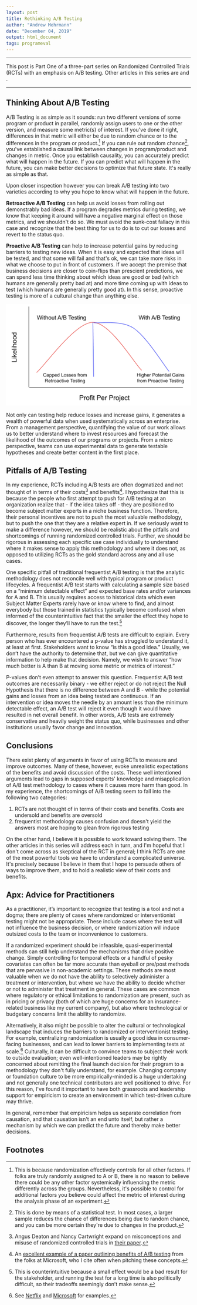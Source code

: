 ```yaml
---
layout: post
title: Rethinking A/B Testing
author: "Andrew Mehrmann"
date: "December 04, 2019"
output: html_document
tags: programeval
---
```


---

This post is Part One of a three-part series on Randomized Controlled Trials (RCTs) with an emphasis on A/B testing. Other articles in this series are []() and []().

---

## Thinking About A/B Testing

A/B Testing is as simple as it sounds: run two different versions of some program or product in parallel, randomly assign users to one or the other version, and measure some metric(s) of interest. If you've done it right, differences in that metric will either be due to random chance or to the differences in the program or product.[^2] If you can rule out random chance[^3], you've established a causal link between changes in program/product and changes in metric. Once you establish causality, you can accurately predict what will happen in the future. If you can predict what will happen in the future, you can make better decisions to optimize that future state. It's really as simple as that.

Upon closer inspection however you can break A/B testing into two varieties according to why you hope to know what will happen in the future.

**Retroactive A/B Testing** can help us avoid losses from rolling out demonstrably bad ideas. If a program degrades metrics during testing, we know that keeping it around will have a negative marginal effect on those metrics, and we shouldn't do so. We must avoid the sunk-cost fallacy in this case and recognize that the best thing for us to do is to cut our losses and revert to the status quo.

**Proactive A/B Testing** can help to increase potential gains by reducing barriers to testing new ideas. When it is easy and expected that ideas will be tested, and that some will fail and that's ok, we can take more risks in what we choose to put in front of customers. If we accept the premise that business decisions are closer to coin-flips than prescient predictions, we can spend less time thinking about which ideas are good or bad (which humans are generally pretty bad at) and more time coming up with ideas to test (which humans are generally pretty good at). In this sense, proactive testing is more of a cultural change than anything else.

![](/figs/2019-11-25-ab-tests-make-sense/ab-profit.png)

Not only can testing help reduce losses and increase gains, it generates a wealth of powerful data when used systematically across an enterprise. From a management perspective, quantifying the value of our work allows us to better understand where to invest resources and forecast the likelihood of the outcomes of our programs or projects. From a micro perspective, teams can use experimental data to generate testable hypotheses and create better content in the first place.

## Pitfalls of A/B Testing

In my experience, RCTs including A/B tests are often dogmatized and not thought of in terms of their costs[^4] and benefits[^5]. I hypothesize that this is because the people who first attempt to push for A/B testing at an organization realize that - if the idea takes off - they are positioned to become subject matter experts in a niche business function. Therefore, their personal incentives are not to push the most valuable methodology, but to push the one that they are a relative expert in. If we seriously want to make a difference however, we should be realistic about the pitfalls and shortcomings of running randomized controlled trials. Further, we should be rigorous in assessing each specific use case individually to understand where it makes sense to apply this methodology and where it does not, as opposed to utilizing RCTs as the gold standard across any and all use cases.

One specific pitfall of traditional frequentist A/B testing is that the analytic methodology does not reconcile well with typical program or product lifecycles. A frequentist A/B test starts with calculating a sample size based on a “minimum detectable effect” and expected base rates and/or variances for A and B. This usually requires access to historical data which even Subject Matter Experts rarely have or know where to find, and almost everybody but those trained in statistics typically become confused when informed of the counterintuitive fact that the smaller the effect they hope to discover, the longer they’ll have to run the test.[^6]

Furthermore, results from frequentist A/B tests are difficult to explain. Every person who has ever encountered a p-value has struggled to understand it, at least at first. Stakeholders want to know “is this a good idea.” Usually, we don’t have the authority to determine that, but we can give quantitative information to help make that decision. Namely, we wish to answer “how much better is A than B at moving some metric or metrics of interest.”

P-values don’t even attempt to answer this question. Frequentist A/B test outcomes are necessarily binary - we either reject or do not reject the Null Hypothesis that there is no difference between A and B - while the potential gains and losses from an idea being tested are continuous. If an intervention or idea moves the needle by an amount less than the minimum detectable effect, an A/B test will reject it even though it would have resulted in net overall benefit. In other words, A/B tests are extremely conservative and heavily weight the status quo, while businesses and other institutions usually favor change and innovation.

## Conclusions

There exist plenty of arguments in favor of using RCTs to measure and improve outcomes. Many of these, however, evoke unrealistic expectations of the benefits and avoid discussion of the costs. These well intentioned arguments lead to gaps in supposed experts' knowledge and misapplication of A/B test methodology to cases where it causes more harm than good. In my experience, the shortcomings of A/B testing seem to fall into the following two categories:

   1) RCTs are not thought of in terms of their costs and benefits. Costs are undersold and benefits are oversold
   2) frequentist methodology causes confusion and doesn't yield the answers most are hoping to glean from rigorous testing

On the other hand, I believe it is possible to work toward solving them. The other articles in this series will address each in turn, and I'm hopeful that I don't come across as skeptical of the RCT in general; I think RCTs are one of the most powerful tools we have to understand a complicated universe. It's precisely because I believe in them that I hope to persuade others of ways to improve them, and to hold a realistic view of their costs and benefits.


## Apx: Advice for Practitioners

As a practitioner, it’s important to recognize that testing is a tool and not a dogma; there are plenty of cases where randomized or interventionist testing might not be appropriate. These include cases where the test will not influence the business decision, or where randomization will induce outsized costs to the team or inconvenience to customers.

If a randomized experiment should be infeasible, quasi-experimental methods can still help understand the mechanisms that drive positive change. Simply controlling for temporal effects or a handful of pesky covariates can often be far more accurate than eyeball or pre/post methods that are pervasive in non-academic settings. These methods are most valuable when we do not have the ability to selectively administer a treatment or intervention, but where we have the ability to decide whether or not to administer that treatment in general. These cases are common where regulatory or ethical limitations to randomization are present, such as in pricing or privacy (both of which are huge concerns for an insurance-related business like my current company), but also where technological or budgetary concerns limit the ability to randomize.

Alternatively, it also might be possible to alter the cultural or technological landscape that induces the barriers to randomized or interventionist testing. For example, centralizing randomization is usually a good idea in consumer-facing businesses, and can lead to lower barriers to implementing tests at scale.[^7] Culturally, it can be difficult to convince teams to subject their work to outside evaluation; even well-intentioned leaders may be rightly concerned about remitting the final launch decision for their program to a methodology they don't fully understand, for example. Changing company or foundation culture to be more empirically-minded is a huge undertaking and not generally one technical contributors are well positioned to drive. For this reason, I've found it important to have both grassroots and leadership support for empiricism to create an environment in which test-driven culture may thrive.

In general, remember that empiricism helps us separate correlation from causation, and that causation isn't an end unto itself, but rather a mechanism by which we can predict the future and thereby make better decisions.

## Footnotes

[^2]: This is because randomization effectively controls for all other factors. If folks are truly randomly assigned to A or B, there is no reason to believe there could be any other factor systemically influencing the metric differently across the groups. Nevertheless, it's possible to control for additional factors you believe could affect the metric of interest during the analysis phase of an experiment.

[^3]: This is done by means of a statistical test. In most cases, a larger sample reduces the chance of differences being due to random chance, and you can be more certain they're due to changes in the product.

[^4]: Angus Deaton and Nancy Cartwright expand on misconceptions and misuse of randomized controlled trials in [their paper](https://www.sciencedirect.com/science/article/pii/S0277953617307359).

[^5]: An [excellent example of a paper outlining benefits of A/B testing](https://ai.stanford.edu/~ronnyk/ExPThinkWeek2009Public.pdf) from the folks at Microsoft, who I cite often when pitching these concepts.

[^6]: This is counterintuitive because a small effect would be a bad result for the stakeholder, and running the test for a long time is also politically difficult, so their tradeoffs seemingly don’t make sense.

[^7]: See [Netflix](https://medium.com/netflix-techblog/its-all-a-bout-testing-the-netflix-experimentation-platform-4e1ca458c15) and [Microsoft](https://exp-platform.com/Documents/2013%20controlledExperimentsAtScale.pdf) for examples.
